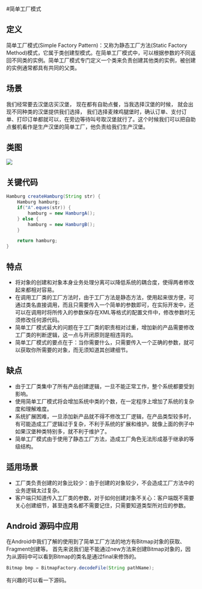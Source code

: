 #简单工厂模式
## 定义
简单工厂模式(Simple Factory Pattern)：又称为静态工厂方法(Static Factory Method)模式，它属于类创建型模式。在简单工厂模式中，可以根据参数的不同返回不同类的实例。简单工厂模式专门定义一个类来负责创建其他类的实例，被创建的实例通常都具有共同的父类。

## 场景
我们经常要去汉堡店买汉堡， 现在都有自助点餐，当我选择汉堡的时候， 就会出现不同种类的汉堡提供我们选择， 我们选择麦辣鸡腿堡时，确认订单、支付订单、打印订单都就可以，在旁边等待叫号取汉堡就行了。这个时候我们可以把自助点餐机看作是生产汉堡的简单工厂，他负责给我们生产汉堡。

## 类图
![](https://rawgit.com/jasonim/design-patterns/master/image/simple-factory.svg)

## 关键代码
```java
Hamburg createHamburg(String str) {
    Hamburg hamburg;
    if("A".eques(str)) {
        hamburg = new HamburgA();
    } else {
        hamburg = new HamburgB();
    }

    return hamburg;
}
```
## 特点
+ 将对象的创建和对象本身业务处理分离可以降低系统的耦合度，使得两者修改起来都相对容易。
+ 在调用工厂类的工厂方法时，由于工厂方法是静态方法，使用起来很方便，可通过类名直接调用，而且只需要传入一个简单的参数即可，在实际开发中，还可以在调用时将所传入的参数保存在XML等格式的配置文件中，修改参数时无须修改任何源代码。
+ 简单工厂模式最大的问题在于工厂类的职责相对过重，增加新的产品需要修改工厂类的判断逻辑，这一点与开闭原则是相违背的。
+ 简单工厂模式的要点在于：当你需要什么，只需要传入一个正确的参数，就可以获取你所需要的对象，而无须知道其创建细节。

## 缺点
+ 由于工厂类集中了所有产品创建逻辑，一旦不能正常工作，整个系统都要受到影响。
+ 使用简单工厂模式将会增加系统中类的个数，在一定程序上增加了系统的复杂度和理解难度。
+ 系统扩展困难，一旦添加新产品就不得不修改工厂逻辑，在产品类型较多时，有可能造成工厂逻辑过于复杂，不利于系统的扩展和维护。就像上面的例子中如果汉堡种类特别多，就不利于维护了。
+ 简单工厂模式由于使用了静态工厂方法，造成工厂角色无法形成基于继承的等级结构。

## 适用场景
+ 工厂类负责创建的对象比较少：由于创建的对象较少，不会造成工厂方法中的业务逻辑太过复杂。
+ 客户端只知道传入工厂类的参数，对于如何创建对象不关心：客户端既不需要关心创建细节，甚至连类名都不需要记住，只需要知道类型所对应的参数。

## Android 源码中应用
在Android中我们了解的使用到了简单工厂方法的地方有Bitmap对象的获取、Fragment创建等。
首先来说我们是不能通过new方法来创建Bitmap对象的，因为从源码中可以看到Bitmap的类名是通过final来修饰的。

```java
Bitmap bmp = BitmapFactory.decodeFile(String pathName);
```

有兴趣的可以看一下源码。
